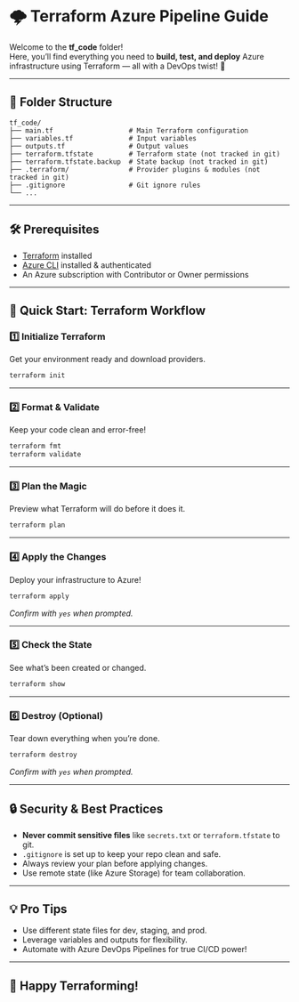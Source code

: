 # 🌩️ Terraform Azure Pipeline Guide

Welcome to the **tf_code** folder!  
Here, you’ll find everything you need to **build, test, and deploy** Azure infrastructure using Terraform — all with a DevOps twist! 🚀

---

## 📁 Folder Structure

```
tf_code/
├── main.tf                   # Main Terraform configuration
├── variables.tf              # Input variables
├── outputs.tf                # Output values
├── terraform.tfstate         # Terraform state (not tracked in git)
├── terraform.tfstate.backup  # State backup (not tracked in git)
├── .terraform/               # Provider plugins & modules (not tracked in git)
├── .gitignore                # Git ignore rules
└── ...
```

---

## 🛠️ Prerequisites

- [Terraform](https://www.terraform.io/downloads.html) installed
- [Azure CLI](https://docs.microsoft.com/en-us/cli/azure/install-azure-cli) installed & authenticated
- An Azure subscription with Contributor or Owner permissions

---

## 🚦 Quick Start: Terraform Workflow

### 1️⃣ **Initialize Terraform**
Get your environment ready and download providers.
```bash
terraform init
```

---

### 2️⃣ **Format & Validate**
Keep your code clean and error-free!
```bash
terraform fmt
terraform validate
```

---

### 3️⃣ **Plan the Magic**
Preview what Terraform will do before it does it.
```bash
terraform plan
```

---

### 4️⃣ **Apply the Changes**
Deploy your infrastructure to Azure!
```bash
terraform apply
```
_Confirm with `yes` when prompted._

---

### 5️⃣ **Check the State**
See what’s been created or changed.
```bash
terraform show
```

---

### 6️⃣ **Destroy (Optional)**
Tear down everything when you’re done.
```bash
terraform destroy
```
_Confirm with `yes` when prompted._

---

## 🔒 Security & Best Practices

- **Never commit sensitive files** like `secrets.txt` or `terraform.tfstate` to git.
- `.gitignore` is set up to keep your repo clean and safe.
- Always review your plan before applying changes.
- Use remote state (like Azure Storage) for team collaboration.

---

## 💡 Pro Tips

- Use different state files for dev, staging, and prod.
- Leverage variables and outputs for flexibility.
- Automate with Azure DevOps Pipelines for true CI/CD power!

---

## 🎉 Happy Terraforming!
